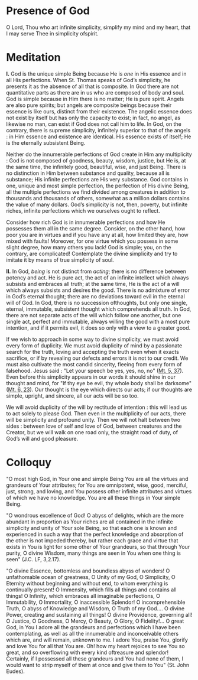 # Presence of God

O Lord, Thou who art infinite simplicity, simplify my mind and my heart, that I may serve Thee in simplicity ofspirit.

# Meditation

**I.** God is the unique simple Being because He is *one* in His essence and in all His perfections. When St. Thomas speaks of God’s simplicity, he presents it as the absence of all that is composite. In God there are not quantitative parts as there are in us who are composed of body and soul. God is simple because in Him there is no matter; He is pure spirit. Angels are also pure spirits; but angels are composite beings because their essence is like ours, distinct from their existence. The angelic essence does not exist by itself but has only the capacity to exist; in fact, no angel, as likewise no man, can exist if God does not call him to life. In God, on the contrary, there is supreme simplicity, infinitely superior to that of the angels : in Him essence and existence are identical. His essence exists of itself; He is the eternally subsistent Being.

Neither do the innumerable perfections of God create in Him any multiplicity : God is not composed of goodness, beauty, wisdom, justice, but He is, at the same time, the infinitely good, beautiful, wise, and just Being. There is no distinction in Him between substance and quality, because all is substance; His infinite perfections are His very substance. God contains in one, unique and most simple perfection, the perfection of His divine Being, all the multiple perfections we find divided among creatures in addition to thousands and thousands of others, somewhat as a million dollars contains the value of many dollars. God’s simplicity is not, then, poverty, but infinite riches, infinite perfections which we ourselves ought to reflect.

Consider how rich God is in innumerable perfections and how He possesses them all in the same degree. Consider, on the other hand, how poor you are in virtues and if you have any at all, how limited they are, how mixed with faults! Moreover, for one virtue which you possess in some slight degree, how many others you lack! God is simple; you, on the contrary, are complicated! Contemplate the divine simplicity and try to imitate it by means of true simplicity of soul.

**II.** In God, *being* is not distinct from *acting*; there is no difference between potency and act. He is pure act, the act of an infinite intellect which always subsists and embraces all truth; at the same time, He is the act of a will which always subsists and desires the good. There is no admixture of error in God’s eternal thought; there are no deviations toward evil in the eternal will of God. In God, there is no succession ofthoughts, but only one single, eternal, immutable, subsistent thought which comprehends all truth. In God, there are not separate acts of the will which follow one another, but one single act, perfect and immutable, always willing the good with a most pure intention, and if it permits evil, it does so only with a view to a greater good.

If we wish to approach in some way to divine simplicity, we must avoid every form of duplicity. We must avoid duplicity of mind by a passionate search for the truth, loving and accepting the truth even when it exacts sacrifice, or if by revealing our defects and errors it is not to our credit. We must also cultivate the most candid sincerity, fleeing from every form of falsehood. Jesus said : "Let your speech be yes, yes, no, no" ([Mt. 5, 37](https://vulgata.online/bible/Mt.5?ed=DR2&vfn=DR2.Mt.5.37:vs)). Even before this simplicity appears in our words it should shine in our thought and mind, for "If thy eye be evil, thy whole body shall be darksome" ([Mt. 6, 23](https://vulgata.online/bible/Mt.6?ed=DR2&vfn=DR2.Mt.6.23:vs)). Our thought is the eye which directs our acts; if our thoughts are simple, upright, and sincere, all our acts will be so too.

We will avoid duplicity of the will by rectitude of intention : this will lead us to act solely to please God. Then even in the multiplicity of our acts, there will be simplicity and profound unity. Then we will not halt between two sides : between love of self and love of God, between creatures and the Creator, but we will walk on one road only, the straight road of duty, of God’s will and good pleasure.

# Colloquy

"O most high God, in Your one and simple Being You are all the virtues and grandeurs of Your attributes; for You are omnipotent, wise, good, merciful, just, strong, and loving, and You possess other infinite attributes and virtues of which we have no knowledge. You are all these things in Your simple Being.

"O wondrous excellence of God! O abyss of delights, which are the more abundant in proportion as Your riches are all contained in the infinite simplicity and unity of Your sole Being, so that each one is known and experienced in such a way that the perfect knowledge and absorption of the other is not impeded thereby, but rather each grace and virtue that exists in You is light for some other of Your grandeurs, so that through Your purity, O divine Wisdom, many things are seen in You when one thing is seen" (J.C. LF, 3,2.17).

"O divine Essence, bottomless and boundless abyss of wonders! O unfathomable ocean of greatness, O Unity of my God, O Simplicity, O Eternity without beginning and without end, to whom everything is continually present! O Immensity, which fills all things and contains all things! O Infinity, which embraces all imaginable perfections, O Immutability, O Immortality, O inaccessible Splendor! O incomprehensible Truth, O abyss of Knowledge and Wisdom, O Truth of my God.... O divine Power, creating and sustaining all things! O divine Providence, governing all! O Justice, O Goodness, O Mercy, O Beauty, O Glory, O Fidelity!... O great God, in You I adore all the grandeurs and perfections which I have been contemplating, as well as all the innumerable and inconceivable others which are, and will remain, unknown to me. I adore You, praise You, glorify and love You for all that You are. Oh! how my heart rejoices to see You so great, and so overflowing with every kind oftreasure and splendor! Certainly, if I possessed all these grandeurs and You had none of them, I would want to strip myself of them at once and give them to You" (St. John Eudes).
